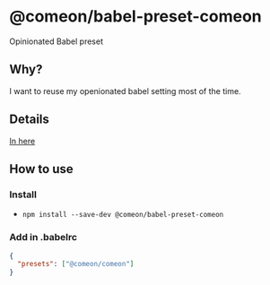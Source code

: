 # @comeon/babel-preset-comeon
Opinionated Babel preset

## Why?
I want to reuse my openionated babel setting most of the time.

## Details
[In here](index.js)
## How to use

### Install
- `npm install --save-dev @comeon/babel-preset-comeon`

### Add in .babelrc
```json
{
  "presets": ["@comeon/comeon"]
}
```
